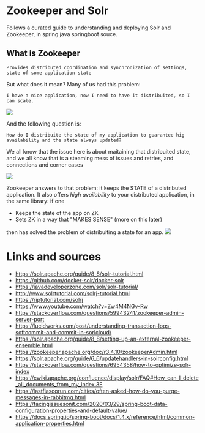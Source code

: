 # Zookeeper and Solr

Follows a curated guide to understanding and deploying Solr and Zookeeper, in spring java springboot souce.

## What is Zookeeper

```Provides distributed coordination and synchronization of settings, state of some application state```

But what does it mean? Many of us had this problem: 

```I have a nice application, now I need to have it distribuited, so I can scale.``` 

![](diagrams/out/apps-with-state.png)

And the following question is: 

```How do I distribuite the state of my application to guarantee hig availability and the state always updated?```

We all know that the issue here is about maitaining that distribuited state, and we all know that is a steaming mess of issues and retries, and connections and corner cases

![](diagrams/out/apps-with-state-no-zk.png)

Zookeeper answers to that problem:  it keeps the STATE of a distributed application. It also offers _high availability_ to your distributed application, in the same library: if one

- Keeps the state of the app on ZK
- Sets ZK in a way that "MAKES SENSE" (more on this later)

then has solved the problem of distribuiting a state for an app.
![](diagrams/out/apps-with-state-zk.png)

# Links and sources
- https://solr.apache.org/guide/8_8/solr-tutorial.html
- https://github.com/docker-solr/docker-solr
- https://javadeveloperzone.com/solr/solr-tutorial/
- http://www.solrtutorial.com/solrj-tutorial.html
- https://riptutorial.com/solrj
- https://www.youtube.com/watch?v=Zw4M4NGv-Rw
- https://stackoverflow.com/questions/59943241/zookeeper-admin-server-port
- https://lucidworks.com/post/understanding-transaction-logs-softcommit-and-commit-in-sorlcloud/
- https://solr.apache.org/guide/8_8/setting-up-an-external-zookeeper-ensemble.html
- https://zookeeper.apache.org/doc/r3.4.10/zookeeperAdmin.html
- https://solr.apache.org/guide/6_6/updatehandlers-in-solrconfig.html
- https://stackoverflow.com/questions/6954358/how-to-optimize-solr-index
- https://cwiki.apache.org/confluence/display/solr/FAQ#How_can_I_delete_all_documents_from_my_index.3F
- https://lastfiascorun.com/cities/often-asked-how-do-you-purge-messages-in-rabbitmq.html
- https://facingissuesonit.com/2020/03/29/spring-boot-data-configuration-properties-and-default-value/
- https://docs.spring.io/spring-boot/docs/1.4.x/reference/html/common-application-properties.html